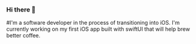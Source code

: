### Hi there 👋


#I'm a software developer in the process of transitioning into iOS. I'm currently working on my first iOS app built with swiftUI that will help brew better coffee.  

<!--
**Brandon-Glenn/Brandon-Glenn** is a ✨ _special_ ✨ repository because its `README.md` (this file) appears on your GitHub profile.


 
-->
